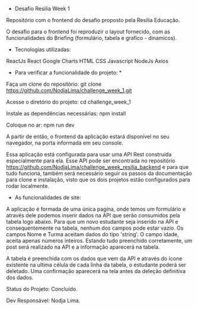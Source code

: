* Desafio Resilia Week 1 

Repositório com o frontend do desafio proposto pela Resilia Educação. 

O desafio para o frontend foi reproduzir o layout fornecido, com as funcionalidades do Briefing (formulário, tabela e grafico - dinamicos).

* Tecnologias utilizadas: 

ReactJs
React Google Charts
HTML
CSS
Javascript
NodeJs
Axios

* Para verificar a funcionalidade do projeto: *

Faça um clone do repositório:
git clone https://github.com/NodjaLima/challenge_week_1.git 

Acesse o diretório do projeto:
cd challenge_week_1

Instale as dependências necessárias:
npm install

Coloque no ar:
npm run dev

A partir de então, o frontend da aplicação estará disponível no seu navegador, na porta informada em seu console. 

Essa aplicação está configurada para usar uma API Rest construída especialmente para ela. Esse API pode ser encontrada no repositório https://github.com/NodjaLima/challenge_week_resilia_backend e para que tudo funciona, também será necessário seguir os passos da documentação para clone e instalação, visto que os dois projetos estão configurados para rodar localmente. 

* As funcionalidades de site: 

A aplicação é formada de uma única pagína, onde temos um formulário e através dele podemos inserir dados na API que serão consumidos pela tabela logo abaixo. Para que um novo estudante seja inserido na API e consequentemente na tabela, nenhum dos campos pode estar vazio. Os campos Nome e Turma aceitam dados do tipo 'string'. O campo idade, aceita apenas números inteiros. Estando tudo preenchido corretamente, um post será realizado na API e a informação aparecerá na tabela.

A tabela é preenchida com os dados que vem da API e através do ícone existente na ultima célula de cada linha da tabela, o estudante poderá ser deletado. Uma confirmação aparecerá na tela antes da deleção definitiva dos dados.

Status do Projeto: Concluído.

Dev Responsável: Nodja Lima.





